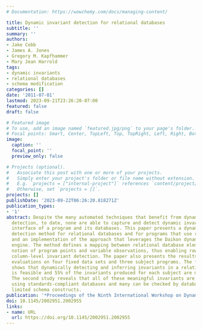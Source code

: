 ```yaml
---
# Documentation: https://wowchemy.com/docs/managing-content/

title: Dynamic invariant detection for relational databases
subtitle: ''
summary: ''
authors:
- Jake Cobb
- James A. Jones
- Gregory M. Kapfhammer
- Mary Jean Harrold
tags:
- dynamic invariants
- relational databases
- schema modification
categories: []
date: '2011-07-01'
lastmod: 2023-09-21T23:26:20-07:00
featured: false
draft: false

# Featured image
# To use, add an image named `featured.jpg/png` to your page's folder.
# Focal points: Smart, Center, TopLeft, Top, TopRight, Left, Right, BottomLeft, Bottom, BottomRight.
image:
  caption: ''
  focal_point: ''
  preview_only: false

# Projects (optional).
#   Associate this post with one or more of your projects.
#   Simply enter your project's folder or file name without extension.
#   E.g. `projects = ["internal-project"]` references `content/project/deep-learning/index.md`.
#   Otherwise, set `projects = []`.
projects: []
publishDate: '2023-09-22T06:26:20.818271Z'
publication_types:
- '1'
abstract: Despite the many automated techniques that benefit from dynamic invariant
  detection, to date, none are able to capture and detect dynamic invariants at the
  interface of a program and its databases. This paper presents a dynamic invariant
  detection method for relational databases and for programs that use relational databases
  and an implementation of the approach that leverages the Daikon dynamic-invariant
  engine. The method defines a mapping between relational database elements and Daikon's
  notion of program points and variable observations, thus enabling row-level and
  column-level invariant detection. The paper also presents the results of two empirical
  evaluations on four fixed data sets and three subject programs. The first study
  shows that dynamically detecting and inferring invariants in a relational database
  is feasible and 55% of the invariants produced for each subject are meaningful.
  The second study reveals that all of these meaningful invariants are schema-enforceable
  using standards-compliant databases and many can be checked by databases with only
  limited schema constructs.
publication: '*Proceedings of the Ninth International Workshop on Dynamic Analysis*'
doi: 10.1145/2002951.2002955
links:
- name: URL
  url: https://doi.org/10.1145/2002951.2002955
---
```


